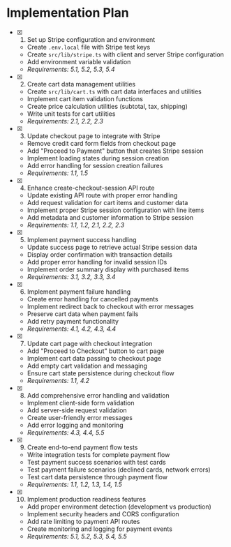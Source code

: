 # Implementation Plan

- [x] 1. Set up Stripe configuration and environment
  - Create `.env.local` file with Stripe test keys
  - Create `src/lib/stripe.ts` with client and server Stripe configuration
  - Add environment variable validation
  - _Requirements: 5.1, 5.2, 5.3, 5.4_

- [x] 2. Create cart data management utilities
  - Create `src/lib/cart.ts` with cart data interfaces and utilities
  - Implement cart item validation functions
  - Create price calculation utilities (subtotal, tax, shipping)
  - Write unit tests for cart utilities
  - _Requirements: 2.1, 2.2, 2.3_

- [x] 3. Update checkout page to integrate with Stripe
  - Remove credit card form fields from checkout page
  - Add "Proceed to Payment" button that creates Stripe session
  - Implement loading states during session creation
  - Add error handling for session creation failures
  - _Requirements: 1.1, 1.5_

- [x] 4. Enhance create-checkout-session API route
  - Update existing API route with proper error handling
  - Add request validation for cart items and customer data
  - Implement proper Stripe session configuration with line items
  - Add metadata and customer information to Stripe session
  - _Requirements: 1.1, 1.2, 2.1, 2.2, 2.3_

- [x] 5. Implement payment success handling
  - Update success page to retrieve actual Stripe session data
  - Display order confirmation with transaction details
  - Add proper error handling for invalid session IDs
  - Implement order summary display with purchased items
  - _Requirements: 3.1, 3.2, 3.3, 3.4_

- [x] 6. Implement payment failure handling
  - Create error handling for cancelled payments
  - Implement redirect back to checkout with error messages
  - Preserve cart data when payment fails
  - Add retry payment functionality
  - _Requirements: 4.1, 4.2, 4.3, 4.4_

- [x] 7. Update cart page with checkout integration
  - Add "Proceed to Checkout" button to cart page
  - Implement cart data passing to checkout page
  - Add empty cart validation and messaging
  - Ensure cart state persistence during checkout flow
  - _Requirements: 1.1, 4.2_

- [x] 8. Add comprehensive error handling and validation
  - Implement client-side form validation
  - Add server-side request validation
  - Create user-friendly error messages
  - Add error logging and monitoring
  - _Requirements: 4.3, 4.4, 5.5_

- [x] 9. Create end-to-end payment flow tests
  - Write integration tests for complete payment flow
  - Test payment success scenarios with test cards
  - Test payment failure scenarios (declined cards, network errors)
  - Test cart data persistence through payment flow
  - _Requirements: 1.1, 1.2, 1.3, 1.4, 1.5_

- [x] 10. Implement production readiness features
  - Add proper environment detection (development vs production)
  - Implement security headers and CORS configuration
  - Add rate limiting to payment API routes
  - Create monitoring and logging for payment events
  - _Requirements: 5.1, 5.2, 5.3, 5.4, 5.5_